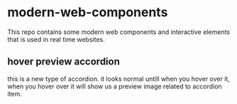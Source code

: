 # modern-web-components
This repo contains some modern web components and interactive elements that is used in real time websites.


## hover preview accordion
this is a new type of accordion. it looks normal untill when you hover over it, when you hover over it will show us a preview image related to accordion item.
